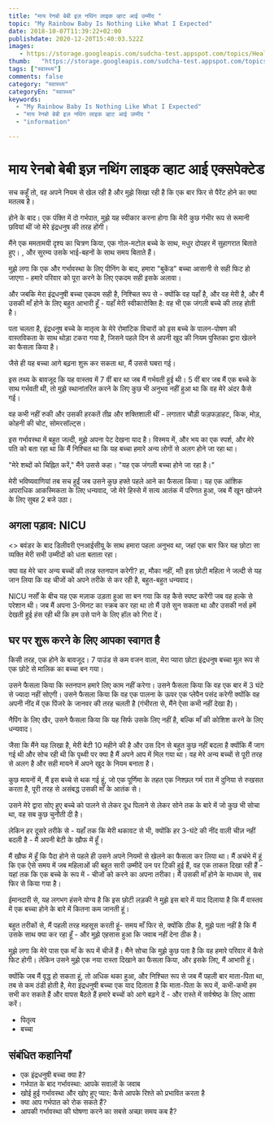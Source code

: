 ```yaml
---
title: "माय रेनबो बेबी इज़ नथिंग लाइक व्हाट आई उम्मीद "
topic: "My Rainbow Baby Is Nothing Like What I Expected"
date: 2018-10-07T11:39:22+02:00
publishdate: 2020-12-20T15:40:03.522Z
images: 
   - https://storage.googleapis.com/sudcha-test.appspot.com/topics/Health/default-selection/1.jpg
thumb:   "https://storage.googleapis.com/sudcha-test.appspot.com/topics/Health/default-selection/thumb/1.jpg"
tags: ["स्वास्थ्य"]
comments: false
category: "स्वास्थ्य"
categoryEn: "स्वास्थ्य"
keywords: 
  - "My Rainbow Baby Is Nothing Like What I Expected"
  - "माय रेनबो बेबी इज़ नथिंग लाइक व्हाट आई उम्मीद "
  - "information"

---
```

<h1> माय रेनबो बेबी इज़ नथिंग लाइक व्हाट आई एक्सपेक्टेड </h1> <p> सच कहूँ तो, वह अपने नियम से खेल रही है और मुझे सिखा रही है कि एक बार फिर से पैरेंट होने का क्या मतलब है। </p> <p> होने के बाद। एक पंक्ति में दो गर्भपात, मुझे यह स्वीकार करना होगा कि मेरी कुछ गंभीर रूप से रूमानी छवियां थीं जो मेरे इंद्रधनुष की तरह होंगी। </p> <p> मैंने एक ममतामयी दृश्य का चित्रण किया, एक गोल-मटोल बच्चे के साथ, मधुर दोपहर में सुहागरात बिताते हुए। , और सुरम्य उसके भाई-बहनों के साथ समय बिताते हैं। </p> <p> मुझे लगा कि एक और गर्भावस्था के लिए पीनिंग के बाद, हमारा "बुकेंड" बच्चा आसानी से सही फिट हो जाएगा - हमारे परिवार को पूरा करने के लिए एकदम सही इसके अलावा। </p> <p> और जबकि मेरा इंद्रधनुषी बच्चा एकदम सही है, निश्चित रूप से - क्योंकि वह यहाँ है, और वह मेरी है, और मैं उसकी माँ होने के लिए बहुत आभारी हूँ - यहाँ मेरी स्वीकारोक्ति है: वह भी एक जंगली बच्चे की तरह होती है। </p> <p> पता चलता है, इंद्रधनुष बच्चे के मातृत्व के मेरे रोमांटिक विचारों को इस बच्चे के पालन-पोषण की वास्तविकता के साथ थोड़ा टकरा गया है, जिसने पहले दिन से अपनी खुद की नियम पुस्तिका द्वारा खेलने का फैसला किया है। </p> <h2: First चीजें पहले: मेरी गर्भावस्था </h2> <p> जैसे ही यह बच्चा आगे बढ़ना शुरू कर सकता था, मैं उससे घबरा गई। </p> <p> इस तथ्य के बावजूद कि यह वास्तव में 7 वीं बार था जब मैं गर्भवती हुई थी। 5 वीं बार जब मैं एक बच्चे के साथ गर्भवती थी, तो मुझे स्थानांतरित करने के लिए कुछ भी अनुभव नहीं हुआ था कि वह मेरे अंदर कैसे गई। </p> <p> वह कभी नहीं रुकी और उसकी हरकतें तीव्र और शक्तिशाली थीं - लगातार चौड़ी फड़फड़ाहट, किक, मोड़, कोहनी की चोट, सोमरसॉल्ट्स। </p> <p> इस गर्भावस्था में बहुत जल्दी, मुझे अपना पेट देखना याद है। विस्मय में, और भय का एक स्पर्श, और मेरे पति को बता रहा था कि मैं निश्चित था कि यह बच्चा हमारे अन्य लोगों से अलग होने जा रहा था। </p> <p> "मेरे शब्दों को चिह्नित करें," मैंने उससे कहा। "यह एक जंगली बच्चा होने जा रहा है।" </p> <p> मेरी भविष्यवाणियां तब सच हुईं जब उसने कुछ हफ्ते पहले आने का फैसला किया। यह एक आंशिक अपराधिक आकस्मिकता के लिए धन्यवाद, जो मेरे हिस्से में सत्य आतंक में परिणत हुआ, जब मैं खून खोजने के लिए सुबह 2 बजे उठा। </p> <h2> अगला पड़ाव: NICU </h2> <> बवंडर के बाद डिलीवरी एनआईसीयू के साथ हमारा पहला अनुभव था, जहां एक बार फिर यह छोटा सा व्यक्ति मेरी सभी उम्मीदों को धता बताता रहा। </p> <p> क्या वह मेरे चार अन्य बच्चों की तरह स्तनपान करेगी? हा, मौका नहीं, माँ! इस छोटी महिला ने जल्दी से यह जान लिया कि वह चीजों को अपने तरीके से कर रही है, बहुत-बहुत धन्यवाद। </p> <p> NICU नर्सों के बीच यह एक मज़ाक उड़ता हुआ सा बन गया कि वह कैसे स्पष्ट करेंगी जब वह हल्के से परेशान थी। जब मैं अपना 3-मिनट का स्‍क्रब कर रहा था तो मैं उसे सुन सकता था और उसकी नर्स हमें देखती हुई हंस रही थी कि हम उसे पाने के लिए हॉल को गिरा दें। </p> <h2> घर पर शुरू करने के लिए आपका स्वागत है </h2> <p: एक बार घर पर सभी "नियम" मेरे पास शिशुओं को बढ़ाने के बारे में थे (क्योंकि मैं 4 के बाद एक विशेषज्ञ था - या इसलिए मैंने सोचा था) जल्दी से इस बच्चे के साथ खिड़की से बाहर उड़ गया। </p> <p> किसी तरह, एक होने के बावजूद। 7 पाउंड से कम वजन वाला, मेरा प्यारा छोटा इंद्रधनुष बच्चा मूल रूप से एक छोटे से मालिक का बच्चा बन गया। </p> <p> उसने फैसला किया कि स्तनपान हमारे लिए काम नहीं करेगा। उसने फैसला किया कि वह एक बार में 3 घंटे से ज्यादा नहीं सोएगी। उसने फैसला किया कि वह एक पालना के ऊपर एक प्लेपैन पसंद करेगी क्योंकि वह अपनी नींद में एक पिंजरे के जानवर की तरह चलती है (गंभीरता से, मैंने ऐसा कभी नहीं देखा है)। </p> <p> नैपिंग के लिए खैर, उसने फैसला किया कि यह सिर्फ उसके लिए नहीं है, बल्कि माँ की कोशिश करने के लिए धन्यवाद। </p> <p> जैसा कि मैंने यह लिखा है, मेरी बेटी 10 महीने की है और उस दिन से बहुत कुछ नहीं बदला है क्योंकि मैं जाग गई थी और सोच रही थी कि पृथ्वी पर क्या है मैं अपने आप में मिल गया था। वह मेरे अन्य बच्चों से पूरी तरह से अलग है और सही मायने में अपने खुद के नियम बनाता है। </p> <p> कुछ मायनों में, मैं इस बच्चे से थक गई हूं, जो एक पूर्णिमा के तहत एक निश्छल गर्म रात में दुनिया से रुखसत करता है, पूरी तरह से असंबद्ध उसकी माँ के आतंक से। </p> <p> उसने मेरे द्वारा सोए हुए बच्चे को पालने से लेकर दूध पिलाने से लेकर सोने तक के बारे में जो कुछ भी सोचा था, वह सब कुछ चुनौती दी है। </p> <p> लेकिन हर दूसरे तरीके से - यहाँ तक कि मेरी थकावट से भी, क्योंकि हर 3-घंटे की नींद वाली चीज़ नहीं बदली है - मैं अपनी बेटी के खौफ में हूँ। </p> <p> मैं खौफ में हूँ कि पैदा होने से पहले ही उसने अपने नियमों से खेलने का फैसला कर लिया था। मैं अचंभे में हूं कि एक ऐसे समय में जब महिलाओं की बहुत सारी उम्मीदें उन पर टिकी हुई हैं, वह एक ताकत दिखा रही हैं - यहां तक ​​कि एक बच्चे के रूप में - चीजों को करने का अपना तरीका। मैं उसकी माँ होने के माध्यम से, सब फिर से किया गया है। </p> <p> ईमानदारी से, यह लगभग हंसने योग्य है कि इस छोटी लड़की ने मुझे इस बारे में याद दिलाया है कि मैं वास्तव में एक बच्चा होने के बारे में कितना कम जानती हूं। </p> <p> बहुत तरीकों से, मैं पहली तरह महसूस करती हूं- समय माँ फिर से, क्योंकि ठीक है, मुझे पता नहीं है कि मैं उसके साथ क्या कर रहा हूँ - और मुझे एहसास हुआ कि जवाब नहीं देना ठीक है। </p> <p> मुझे लगा कि मेरे पास एक माँ के रूप में चीजें हैं। मैंने सोचा कि मुझे कुछ पता है कि वह हमारे परिवार में कैसे फिट होगी। लेकिन उसने मुझे एक नया रास्ता दिखाने का फैसला किया, और इसके लिए, मैं आभारी हूं। </p> <p> क्योंकि जब मैं वृद्ध हो सकता हूं, तो अधिक थका हुआ, और निश्चित रूप से जब मैं पहली बार माता-पिता था, तब से कम ठंडी होती है, मेरा इंद्रधनुषी बच्चा एक याद दिलाता है कि माता-पिता के रूप में, कभी-कभी हम सभी कर सकते हैं और वापस बैठते हैं हमारे बच्चों को आगे बढ़ने दें - और रास्ते में सर्वश्रेष्ठ के लिए आशा करें। </p> <ul> <li> पितृत्व </li> <li> बच्चा </li> </ul> <h2> संबंधित कहानियाँ </h2> <ul> <li> एक इंद्रधनुषी बच्चा क्या है? </li> <li> गर्भपात के बाद गर्भावस्था: आपके सवालों के जवाब </li> <li> खोई हुई गर्भावस्था और खोए हुए प्यार: कैसे आपके रिश्ते को प्रभावित करता है </li > <li> क्या आप गर्भपात को रोक सकते हैं? </li> <li> आपकी गर्भावस्था की घोषणा करने का सबसे अच्छा समय कब है? </li> </ul> 